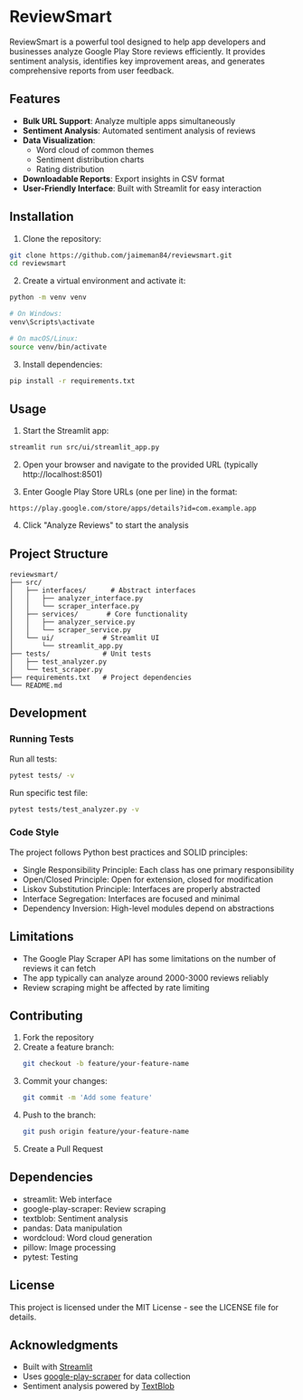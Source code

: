 # ReviewSmart

ReviewSmart is a powerful tool designed to help app developers and businesses analyze Google Play Store reviews efficiently. It provides sentiment analysis, identifies key improvement areas, and generates comprehensive reports from user feedback.

## Features

- **Bulk URL Support**: Analyze multiple apps simultaneously
- **Sentiment Analysis**: Automated sentiment analysis of reviews
- **Data Visualization**: 
  - Word cloud of common themes
  - Sentiment distribution charts
  - Rating distribution
- **Downloadable Reports**: Export insights in CSV format
- **User-Friendly Interface**: Built with Streamlit for easy interaction

## Installation

1. Clone the repository:
```bash
git clone https://github.com/jaimeman84/reviewsmart.git
cd reviewsmart
```

2. Create a virtual environment and activate it:
```bash
python -m venv venv

# On Windows:
venv\Scripts\activate

# On macOS/Linux:
source venv/bin/activate
```

3. Install dependencies:
```bash
pip install -r requirements.txt
```

## Usage

1. Start the Streamlit app:
```bash
streamlit run src/ui/streamlit_app.py
```

2. Open your browser and navigate to the provided URL (typically http://localhost:8501)

3. Enter Google Play Store URLs (one per line) in the format:
```
https://play.google.com/store/apps/details?id=com.example.app
```

4. Click "Analyze Reviews" to start the analysis

## Project Structure

```
reviewsmart/
├── src/
│   ├── interfaces/      # Abstract interfaces
│   │   ├── analyzer_interface.py
│   │   └── scraper_interface.py
│   ├── services/       # Core functionality
│   │   ├── analyzer_service.py
│   │   └── scraper_service.py
│   └── ui/            # Streamlit UI
│       └── streamlit_app.py
├── tests/             # Unit tests
│   ├── test_analyzer.py
│   └── test_scraper.py
├── requirements.txt   # Project dependencies
└── README.md
```

## Development

### Running Tests

Run all tests:
```bash
pytest tests/ -v
```

Run specific test file:
```bash
pytest tests/test_analyzer.py -v
```

### Code Style

The project follows Python best practices and SOLID principles:
- Single Responsibility Principle: Each class has one primary responsibility
- Open/Closed Principle: Open for extension, closed for modification
- Liskov Substitution Principle: Interfaces are properly abstracted
- Interface Segregation: Interfaces are focused and minimal
- Dependency Inversion: High-level modules depend on abstractions

## Limitations

- The Google Play Scraper API has some limitations on the number of reviews it can fetch
- The app typically can analyze around 2000-3000 reviews reliably
- Review scraping might be affected by rate limiting

## Contributing

1. Fork the repository
2. Create a feature branch:
   ```bash
   git checkout -b feature/your-feature-name
   ```
3. Commit your changes:
   ```bash
   git commit -m 'Add some feature'
   ```
4. Push to the branch:
   ```bash
   git push origin feature/your-feature-name
   ```
5. Create a Pull Request

## Dependencies

- streamlit: Web interface
- google-play-scraper: Review scraping
- textblob: Sentiment analysis
- pandas: Data manipulation
- wordcloud: Word cloud generation
- pillow: Image processing
- pytest: Testing

## License

This project is licensed under the MIT License - see the LICENSE file for details.

## Acknowledgments

- Built with [Streamlit](https://streamlit.io/)
- Uses [google-play-scraper](https://github.com/JoMingyu/google-play-scraper) for data collection
- Sentiment analysis powered by [TextBlob](https://textblob.readthedocs.io/)